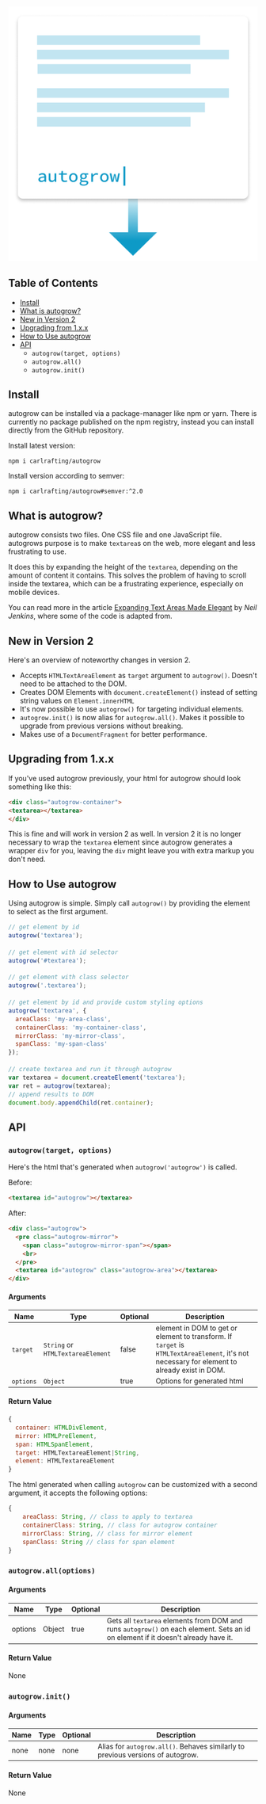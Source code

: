 <div style="text-align:center">
  <a href="https://carlrafting.com/autogrow">
    <img src="logo.png" alt="autogrow">
  </a>
</div>

## Table of Contents

- [Install](#install)
- [What is autogrow?](#what-is-autogrow)
- [New in Version 2](#new-in-version-2)
- [Upgrading from 1.x.x](#upgrading-from-1xx)
- [How to Use autogrow](#how-to-use-autogrow)
- [API](#api)
  - `autogrow(target, options)`
  - `autogrow.all()`
  - `autogrow.init()`

## Install

autogrow can be installed via a package-manager like npm or yarn. There is currently no package published on the npm registry, instead you can install directly from the GitHub repository.

Install latest version:

```
npm i carlrafting/autogrow
```

Install version according to semver:

```
npm i carlrafting/autogrow#semver:^2.0
```

## What is autogrow?

autogrow consists two files. One CSS file and one JavaScript file. autogrows purpose is to make `textarea`s on the web, more elegant and less frustrating to use.

It does this by expanding the height of the `textarea`, depending on the amount of content it contains. This solves the problem of having to scroll inside the textarea, which can be a frustrating experience, especially on mobile devices.

You can read more in the article [Expanding Text Areas Made Elegant](http://www.alistapart.com/articles/expanding-text-areas-made-elegant/) by _Neil Jenkins_, where some of the code is adapted from.

## New in Version 2

Here's an overview of noteworthy changes in version 2.

* Accepts `HTMLTextAreaElement` as `target` argument to `autogrow()`. Doesn't need to be attached to the DOM.
* Creates DOM Elements with `document.createElement()` instead of setting string values on `Element.innerHTML`
* It's now possible to use `autogrow()` for targeting individual elements.
* `autogrow.init()` is now alias for `autogrow.all()`. Makes it possible to upgrade from previous versions without breaking.
* Makes use of a `DocumentFragment` for better performance.

## Upgrading from 1.x.x

If you've used autogrow previously, your html for autogrow should look something like this:

```html
<div class="autogrow-container">
<textarea></textarea>
</div>
```

This is fine and will work in version 2 as well. In version 2 it is no longer necessary to wrap the `textarea` element since autogrow generates a wrapper `div` for you, leaving the `div` might leave you with extra markup you don't need.

## How to Use autogrow

Using autogrow is simple. Simply call `autogrow()` by providing the element to select as the first argument.

```js
// get element by id
autogrow('textarea');

// get element with id selector
autogrow('#textarea');

// get element with class selector
autogrow('.textarea');

// get element by id and provide custom styling options
autogrow('textarea', {
  areaClass: 'my-area-class',
  containerClass: 'my-container-class',
  mirrorClass: 'my-mirror-class',
  spanClass: 'my-span-class'
});

// create textarea and run it through autogrow
var textarea = document.createElement('textarea');
var ret = autogrow(textarea);
// append results to DOM
document.body.appendChild(ret.container);
```

## API

### `autogrow(target, options)`

Here's the html that's generated when `autogrow('autogrow')` is called.

Before:
```html
<textarea id="autogrow"></textarea>
```

After:
```html
<div class="autogrow">
  <pre class="autogrow-mirror">
    <span class="autogrow-mirror-span"></span>
    <br>
  </pre>
  <textarea id="autogrow" class="autogrow-area"></textarea>
</div>
```

#### Arguments

| Name | Type | Optional |  Description |
| --- | --- | --- | --- |
| `target` | `String` or `HTMLTextareaElement` | false | element in DOM to get or element to transform. If `target` is `HTMLTextAreaElement`, it's not necessary for element to already exist in DOM. |  
| `options` | `Object` | true | Options for generated html |

#### Return Value

```js
{
  container: HTMLDivElement,
  mirror: HTMLPreElement,
  span: HTMLSpanElement,
  target: HTMLTextareaElement|String,
  element: HTMLTextareaElement
}
```

The html generated when calling `autogrow` can be customized with a second argument, it accepts the following options:

```js
{
    areaClass: String, // class to apply to textarea
    containerClass: String, // class for autogrow container
    mirrorClass: String, // class for mirror element
    spanClass: String // class for span element
}
```

### `autogrow.all(options)`

#### Arguments

| Name | Type | Optional | Description |
| --- | --- | --- | --- |
| options | Object | true | Gets all `textarea` elements from DOM and runs `autogrow()` on each element. Sets an id on element if it doesn't already have it. |

#### Return Value

None

### `autogrow.init()`

#### Arguments

| Name | Type | Optional | Description |
| --- | --- | --- | --- |
| none | none | none | Alias for `autogrow.all()`. Behaves similarly to previous versions of autogrow. |

#### Return Value

None
